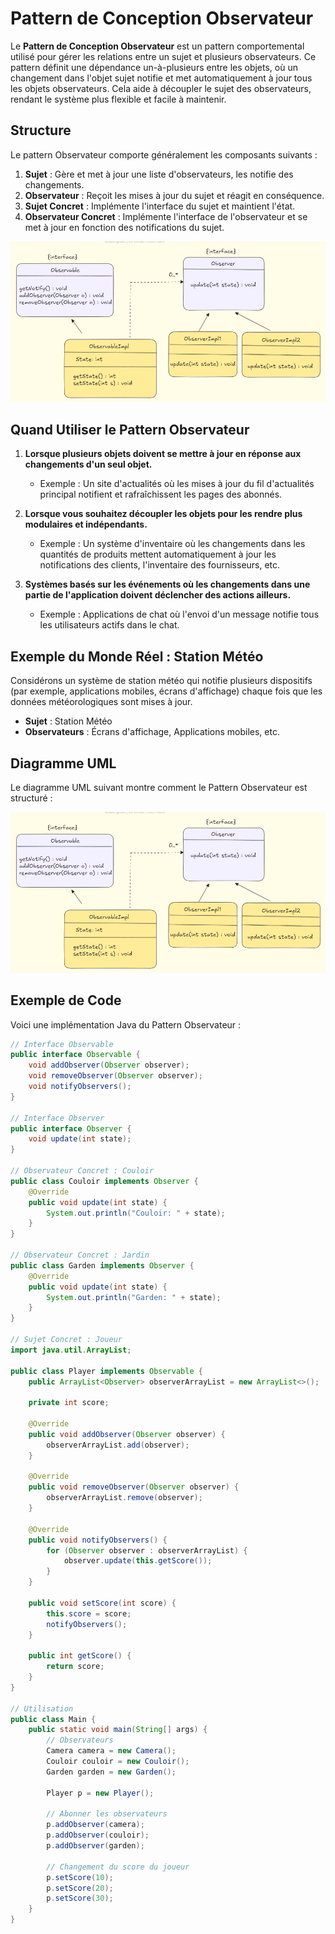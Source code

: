 # Pattern de Conception Observateur

Le **Pattern de Conception Observateur** est un pattern comportemental utilisé pour gérer les relations entre un sujet et plusieurs observateurs. Ce pattern définit une dépendance un-à-plusieurs entre les objets, où un changement dans l'objet sujet notifie et met automatiquement à jour tous les objets observateurs. Cela aide à découpler le sujet des observateurs, rendant le système plus flexible et facile à maintenir.

## Structure

Le pattern Observateur comporte généralement les composants suivants :

1. **Sujet** : Gère et met à jour une liste d'observateurs, les notifie des changements.
2. **Observateur** : Reçoit les mises à jour du sujet et réagit en conséquence.
3. **Sujet Concret** : Implémente l'interface du sujet et maintient l'état.
4. **Observateur Concret** : Implémente l'interface de l'observateur et se met à jour en fonction des notifications du sujet.

![Diagramme du Pattern Observateur](img/img.png)

## Quand Utiliser le Pattern Observateur

1. **Lorsque plusieurs objets doivent se mettre à jour en réponse aux changements d'un seul objet.**
    - Exemple : Un site d'actualités où les mises à jour du fil d'actualités principal notifient et rafraîchissent les pages des abonnés.

2. **Lorsque vous souhaitez découpler les objets pour les rendre plus modulaires et indépendants.**
    - Exemple : Un système d'inventaire où les changements dans les quantités de produits mettent automatiquement à jour les notifications des clients, l'inventaire des fournisseurs, etc.

3. **Systèmes basés sur les événements où les changements dans une partie de l'application doivent déclencher des actions ailleurs.**
    - Exemple : Applications de chat où l'envoi d'un message notifie tous les utilisateurs actifs dans le chat.

## Exemple du Monde Réel : Station Météo

Considérons un système de station météo qui notifie plusieurs dispositifs (par exemple, applications mobiles, écrans d'affichage) chaque fois que les données météorologiques sont mises à jour.

- **Sujet** : Station Météo
- **Observateurs** : Écrans d'affichage, Applications mobiles, etc.

## Diagramme UML

Le diagramme UML suivant montre comment le Pattern Observateur est structuré :

![Diagramme UML du Pattern Observateur](img/img.png)

## Exemple de Code

Voici une implémentation Java du Pattern Observateur :

```java
// Interface Observable
public interface Observable {
    void addObserver(Observer observer);
    void removeObserver(Observer observer);
    void notifyObservers();
}

// Interface Observer
public interface Observer {
    void update(int state);
}

// Observateur Concret : Couloir
public class Couloir implements Observer {
    @Override
    public void update(int state) {
        System.out.println("Couloir: " + state);
    }
}

// Observateur Concret : Jardin
public class Garden implements Observer {
    @Override
    public void update(int state) {
        System.out.println("Garden: " + state);
    }
}

// Sujet Concret : Joueur
import java.util.ArrayList;

public class Player implements Observable {
    public ArrayList<Observer> observerArrayList = new ArrayList<>();

    private int score;

    @Override
    public void addObserver(Observer observer) {
        observerArrayList.add(observer);
    }

    @Override
    public void removeObserver(Observer observer) {
        observerArrayList.remove(observer);
    }

    @Override
    public void notifyObservers() {
        for (Observer observer : observerArrayList) {
            observer.update(this.getScore());
        }
    }

    public void setScore(int score) {
        this.score = score;
        notifyObservers();
    }

    public int getScore() {
        return score;
    }
}

// Utilisation
public class Main {
    public static void main(String[] args) {
        // Observateurs
        Camera camera = new Camera();
        Couloir couloir = new Couloir();
        Garden garden = new Garden();

        Player p = new Player();

        // Abonner les observateurs
        p.addObserver(camera);
        p.addObserver(couloir);
        p.addObserver(garden);

        // Changement du score du joueur
        p.setScore(10);
        p.setScore(20);
        p.setScore(30);
    }
}
